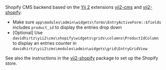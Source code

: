 Shopify CMS backend based on the [Yii 2](http://www.yiiframework.com/) extensions [yii2-cms](https://github.com/davidhirtz/yii2-cms/)
and [yii2-shopify](https://github.com/davidhirtz/yii2-shopify/).

- Make sure `app\modules\admin\widgets\forms\EntryActiveForm::$fields` includes `product_id` to display the entries drop down
- [Optional] Use `davidhirtz\yii2\cms\shopify\widgets\grids\columns\ProductIdColumn` to display an entries counter in `davidhirtz\yii2\cms\modules\admin\widgets\grid\EntryGridView`

See also the instructions in the [yii2-shopify](https://github.com/davidhirtz/yii2-shopify/) package to set up the Shopify store.